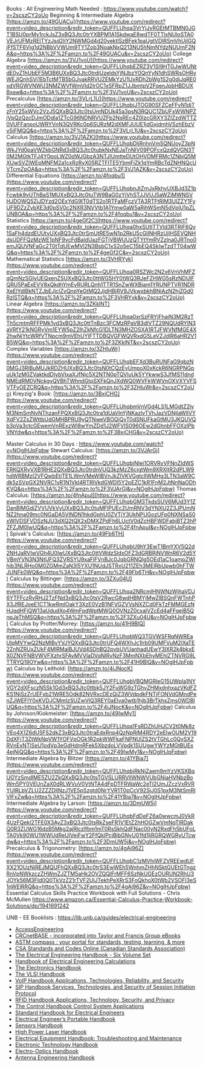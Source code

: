 Books : 
All Engineering Math Needed :
https://www.youtube.com/watch?v=2scszCY2oUo
Beginning & Intermediate Algebra [https://amzn.to/49GUACu](https://www.youtube.com/redirect?event=video_description&redir_token=QUFFLUhqa3VrYjJvRGEtMTBMN0JGT1BSU0prMy1rckJsZ3xBQ3Jtc0trYXBPM1A1SkdwaE8wdTF0TTlxNUloSTA0VEJrUFMzRElTYzJsd2liY2NWMGd4d20yektlSzBFek1paUgtVDlRSmVhUjlGQjFfSTF6Vjg1d2NBbVVWUm9TY1Zob3NoakNxQ213NU5hNmNYdzNUUmF2NA&q=https%3A%2F%2Famzn.to%2F49GUACu&v=2scszCY2oUo) 
College Algebra [https://amzn.to/3VJ1voU](https://www.youtube.com/redirect?event=video_description&redir_token=QUFFLUhqbEZRZ3V1Sl9HTGJwWUNtdE0yZ1hUbEF5M3B6UXxBQ3Jtc0trdjUzeldsYjNJbzY0QnYyN1dhSWRsOHRyWEJIQnhSVi1EbTctMTB5bGJvakRRVUZEMkYzU1UxRDh2bWg1S2g0djJqRE0xdVRGWVNWU3NMZWVfWmVId2lrOC1xSFRpZ1JJbmtpV2FqenJpbHBDUXBxaw&q=https%3A%2F%2Famzn.to%2F3VJ1voU&v=2scszCY2oUo) 
Precalculus [https://amzn.to/3VLrL1U](https://www.youtube.com/redirect?event=video_description&redir_token=QUFFLUhqbjJTOG90SFZCeFFyN1djTzFnY25xWVc2VzJ5QXxBQ3Jtc0tsUmNDUk45a3psN3RQUC1ZbUFxWWNPZjVpQzQzcDJmODdIa1ZTcG96NDNRVUZFb2NsREc4Z0lzcGRXY3ZIZzdWTTZ0VUFFanpoUWRYVnN3QVRKc0p6SURzM2dXMFJUUE1jdGxjdmhVSzhEbzVvSjFMQQ&q=https%3A%2F%2Famzn.to%2F3VLrL1U&v=2scszCY2oUo) 
Calculus [https://amzn.to/3VJ1AZK](https://www.youtube.com/redirect?event=video_description&redir_token=QUFFLUhqbDljRnhnVm5QNUoyZ3pNWkJYd0paVWZkbGNRd3xBQ3Jtc0tubkNxNEJaTnNIV09POFcxQzdQVGN3T0M2MGtkTFJ4Y0poLWZ0dWJGbzA3NTJIUmtteDUtOHVDMFRMc1ZNbjQ5MXUwSVZlWEpMNFM2a1cxRzRyX05RZTFlTE5YbmFiZk1qYmRBcTdZNHNQcUVTcmZpOA&q=https%3A%2F%2Famzn.to%2F3VJ1AZK&v=2scszCY2oUo) 
Differential Equations [https://amzn.to/4foqbu1](https://www.youtube.com/redirect?event=video_description&redir_token=QUFFLUhqbnJtZmJxRkhvUXBJd3Z1bFcwbk9vUThBaS1MUXxBQ3Jtc0tuTW9BaG0zYjVhSTJJVUJ5aWZjMWNSVHJDOWQ5ZjJDYzd2OExYdG9lT0dTS2o1RTFaMFczVTA3RTFtRlM3UlZZY1FyUF9DZzZybXE3d0pSV0c2NXR3NVVtb1A1Ymw0aW5aRjhWSmN5dVplU1pZLUNBOA&q=https%3A%2F%2Famzn.to%2F4foqbu1&v=2scszCY2oUo) 
Statistics [https://amzn.to/4geGf2C](https://www.youtube.com/redirect?event=video_description&redir_token=QUFFLUhqa0hxSUtITTVld3RTRjF6Qy1SaFh4dzdEUUtvUXxBQ3Jtc0trSmUtRE5wN1p2RkU5cGlINHRzUjlHSEVQNHdsUDFFQzMzWE1pNF9vcFdBaldUazFGTjVBWUUzQTYtYmRVZzlna0JRTno0emJQUVNFaGc2T0tTdUEwMVl2N3BsbC1xS2o5eC15bEQ4SkIwTzdTT04wWQ&q=https%3A%2F%2Famzn.to%2F4geGf2C&v=2scszCY2oUo) 
Mathematical Statistics [https://amzn.to/3VHRYyk](https://www.youtube.com/redirect?event=video_description&redir_token=QUFFLUhqa0RSZWc2N2x6VnVhMFZqQmNzSGIyUEQxenZSUXxBQ3Jtc0ttWG5HY0tWQ3RJeFZHWG5sRzNDUlFQRU5PaExEVV8xQkdhYmEyRURLQnh1TTR1SnZwWXBjam1YRUNPTVR1NDRXeElYdlBkNTZJbEJjclZvQnpYeGtMQ2JjdHBjRV9JVkwxbkhBNjAzN2hjZGd0RzlSTQ&q=https%3A%2F%2Famzn.to%2F3VHRYyk&v=2scszCY2oUo) 
Linear Algebra [https://amzn.to/3ZKklNT](https://www.youtube.com/redirect?event=video_description&redir_token=QUFFLUhqa0xrSzFRYjFhajN3M2RzTTh5cmtmRFFPMk1vd3xBQ3Jtc0ttTnBzc3FCMzRPaVB3dlVTZ29NQUdRYlN3aVRfY21kNGRyVm1EYW5pZ2lhZkNfcG1DLTN3MHZOSXA1RTJFWVNfMGE4X2hwNjYtcWRfVTNpcm9mVEhUYlFTTDBQVGFWQVRxdG5LeVZJdlR6aHR2V1B5WQ&q=https%3A%2F%2Famzn.to%2F3ZKklNT&v=2scszCY2oUo) 
Complex Variables [https://amzn.to/3ZHluWr](https://www.youtube.com/redirect?event=video_description&redir_token=QUFFLUhqbEFXd3BuRUNFaG9qbzN0MGJ3RlBuMUJkRDZHUXxBQ3Jtc0tsN0tCQzEyUmpoX0xKckR6NGRPNGpuUk1zM0ZVaktkdDIybVIxaXJfNjc5X2NTN0pTQVluUk5YYkwwS3JfMS11dndNMEdRM0VNckgyQVBhTWhndGtpSXFkQnJXdWQ0WVFkWWVnOXVXYVFSVTFvOEZCRQ&q=https%3A%2F%2Famzn.to%2F3ZHluWr&v=2scszCY2oUo) 
Kreyzig's Book: [https://amzn.to/3BxjCHG](https://www.youtube.com/redirect?event=video_description&redir_token=QUFFLUhqbmVnVGd4LS1LMGdtZ2lvM3NmSmNvNThzanFPQXxBQ3Jtc0tra1dUaVlnYjNKazlvTVhJazVDNjlaWllVYXdFV2ZsZWttbUdGMHBPRU9yQTNweVBOQjQyT0dSNUFkaGtMU3JKQUVQb3pVa3ctcGEwemVnRExzWl8wYmZDd1J2WFVIS096OEw2dGhnbFFOXzlPbVNYdw&q=https%3A%2F%2Famzn.to%2F3BxjCHG&v=2scszCY2oUo)

Master Calculus in 30 Days :
https://www.youtube.com/watch?v=NOglHJpFpbw
Stewart Calculus: [https://amzn.to/3VJArGj](https://www.youtube.com/redirect?event=video_description&redir_token=QUFFLUhqbjNIei1ORVRvVFNnZldWSERKQXRyVXB1RHE2QXxBQ3Jtc0trdnVUQ3kzMzZ6cjgtWm9XRXltR2dPLW9hdWRBMzI2VFQwbEtjTE1LWmVMeWlBVnJkZlVKVGgtcllWMHg3LTN3aW9Cdk5zSVpGX2NVRC1vR1N1VkI4RTRlVkdGWDl5Y2pEZC1kR1FnM2JtNnNaODhKVQ&q=https%3A%2F%2Famzn.to%2F3VJArGj&v=NOglHJpFpbw) 
Thomas Calculus: [https://amzn.to/4fnApuI](https://www.youtube.com/redirect?event=video_description&redir_token=QUFFLUhqbGM3TkdsSUV6MUd3Y1ZDanBlMGdiZVVUVkVvUXxBQ3Jtc0tuMFlPUEc2UmRNV3dYNXU2Z3JPUmNNZ2hna09mc0NGaDA5VlNDN1hkdGphU0ZVTjY3UkNPUGozUFp0NXNSaS0xWlVDSFVDSzNJU3dXQ2tQX2xDMXZPdFh6LUctV0dZcHBFWDFabjBTZ3hPZFZJM0lwUQ&q=https%3A%2F%2Famzn.to%2F4fnApuI&v=NOglHJpFpbw) 
Spivak's Calculus: [https://amzn.to/49Fb6TH](https://www.youtube.com/redirect?event=video_description&redir_token=QUFFLUhqbU9hY3EwT1BmYXV5Q2d2NHJaRVIwVGh4U0lwUXxBQ3Jtc0ttVWdzSldxOFZ3dGRBRjNVWnR6V2d5YVBmYVN3N3NtUFQ3ZVRSYU9xaFlFVnBJc0JqbGRNQlg5OEd1aC1oampZWlhjb3NLRHo0M0ZGMmZaN3I5YXU1NUdJSTRxU211ZEh3MElRbUpwb0hFTWJUNFk0WQ&q=https%3A%2F%2Famzn.to%2F49Fb6TH&v=NOglHJpFpbw) 
Calculus by Bittinger: [https://amzn.to/3ZXu04U](https://www.youtube.com/redirect?event=video_description&redir_token=QUFFLUhqa2NRcmlHNWNzWjhaVDJ6YTFFczRvRHJ2TzFNd3xBQ3Jtc0tsV2RwcG8wdHBMYjMwZlBSQnFWTnhPX3JfREJoeE1CT1kwRmlOakY3XzE0VzB1NFVGZVVsNXZCd0FkTzFMMGEzNHJqdHFjQW13aUdudXo4WmFpdWptMWQ0OVNzZ0cxalVZcEd4aFFqejB5QnpJeThMSQ&q=https%3A%2F%2Famzn.to%2F3ZXu04U&v=NOglHJpFpbw)
Calculus by Protter/Morrey: [https://amzn.to/41H9BlQ](https://www.youtube.com/redirect?event=video_description&redir_token=QUFFLUhqbWQ3TGVWSFRqNWREaUlqMVYwQ2NzMlBvYVJYQXxBQ3Jtc0trUFQ4WXhJc1lrb09UMFVuM2lXaTE2ZnNZRUxZUkF4MlRMalBJUVd4SDhBQ2pvbUVUanhadUEwY3lXR2k4bkxEX0ZNVFNBVWVFXzhrSFAyMVVlaDVqNlRvNzF3MmNXbEhyMEhlZTNVRG9LTTRYQ19OYw&q=https%3A%2F%2Famzn.to%2F41H9BlQ&v=NOglHJpFpbw) 
Calculus by Leithold: [https://amzn.to/4iJNocK](https://www.youtube.com/redirect?event=video_description&redir_token=QUFFLUhqbVBQMGRleG15UWpIa1NYVGY2dXFsczN5Sk1Gd3xBQ3Jtc0ttbk5JY2FuWG9zTGhyZHMxdnhxazVKdFZKS1NiSzZrUEFxb21WRE5Odk82NVRxcDEzQjZ3WVdpdkFNTjFONVdGMndPenZJWEFlY0xKVDJCMmIzSUZwVlQ3REY0aElva0wtb1hjb3BrTkhsZms0WDBlUQ&q=https%3A%2F%2Famzn.to%2F4iJNocK&v=NOglHJpFpbw) 
Calculus by Johnson/Kiokmeister: [https://amzn.to/49IwMy1](https://www.youtube.com/redirect?event=video_description&redir_token=QUFFLUhqa1FsRDZhUHJCV2t0Mk8zVEo4X1Z6dU5FS2dkZ3xBQ3Jtc0traEdxRnp4QzNpRjM4RDY2eElwOUM2V19DdXFjT3ZtWkNpVW1YOFVpOGk1R2pkWWFkaFNPNUlZS2tVTGhLc0QySXZRVnExNTlSeU1odVp3eGdHdmRFek5XbzdoLVVpdk1SUUgwYWYzMGtBUEx4ejNjQQ&q=https%3A%2F%2Famzn.to%2F49IwMy1&v=NOglHJpFpbw) 
Intermediate Algebra by Blitzer [https://amzn.to/41YBia7](https://www.youtube.com/redirect?event=video_description&redir_token=QUFFLUhqbjRkNjZaem9mYzVKSXBqUGYzSmdIME5ZU2ZkQXxBQ3Jtc0tsTGVSLURRVllWNWVUbGNiaHVNbzBoWm5PY0VEUnZaX0dRLWVuV0VtNTA4dFpDTFRWaWc2eTI2UmJZczVxRVRYUlRLbVZLU2ZZZDllNzJ1VE5pSzgtd0NrYVR1T0pCcV92SjJ0S1pxM3NtSmRIVlFxZw&q=https%3A%2F%2Famzn.to%2F41YBia7&v=NOglHJpFpbw) 
Intermediate Algebra by Larson: [https://amzn.to/3DmUW5j](https://www.youtube.com/redirect?event=video_description&redir_token=QUFFLUhqbFdDeFZ6a0wwcmJ0VkR4UzFQekl2TFE0X3AyZ3xBQ3Jtc0tsRkZseFR1V1EtZ2hHOGZwVmNqTlRDakQ0R3ZUWG16dzB5Mkg2ajRlczlfbm1mT0RsSkhQdFNac00yN2RxdFh5bUFoLTA0Vk90WU1WWUdReUlVejFwY2FfQklPcjBjbGNyU01fd1ljRGRQWGRyUTcwdw&q=https%3A%2F%2Famzn.to%2F3DmUW5j&v=NOglHJpFpbw) 
Precalculus & Trigonometry: [https://amzn.to/4gAj96Z](https://www.youtube.com/redirect?event=video_description&redir_token=QUFFLUhqbC1zMVhiWFZVREEwdUFXX21OUzNjREJMQUFhQXxBQ3Jtc0trS3EwWEh5WnhmZHhNSktGUEtGTngzRnVpNWkzczZHWmZJZTM5aHk2OVZQQlFrMFF6SzNkUGEzOURUN2RhU3JOYk56M3FId0Q0TkVzZ21rTVF2UlJTekhPeXRrS3FoQkhoX0tWb2VSOFI3eS1nWElRRQ&q=https%3A%2F%2Famzn.to%2F4gAj96Z&v=NOglHJpFpbw)
Essential Calculus Skills Practice Workbook with Full Solutions - Chris McMullen https://www.amazon.ca/Essential-Calculus-Practice-Workbook-Solutions/dp/1941691242

UNB - EE Booklists :
https://lib.unb.ca/guides/electrical-engineering
- [AccessEngineering](https://linker2.worldcat.org/?jHome=https%3A%2F%2Flogin.proxy.hil.unb.ca%2Flogin%3Furl%3Dhttps%3A%2F%2Fwww.accessengineeringlibrary.com%2F&linktype=best&jHomeSig=3d20d6268aedd2608523c1da286a15b5da56f71cfc987b7a0f8922633dde0716) [](https://lib.unb.ca/guides/electrical-engineering#description-460-1915869089)
- [CRCnetBASE - incorporated into Taylor and Francis Group eBooks](http://www.lib.unb.ca/eresources/index.php?id=3529) [](https://lib.unb.ca/guides/electrical-engineering#description-555-1987708773)
- [ASTM compass : your portal for standards, testing, learning, & more](https://linker2.worldcat.org/?jHome=https%3A%2F%2Flogin.proxy.hil.unb.ca%2Flogin%3Furl%3Dhttps%3A%2F%2Flib.unb.ca%2Feresources%2Fastm-compass&linktype=best&jHomeSig=45dfdc1e48fd8116206f10e997c3cab7056d62e4ecbb5ccfa0ba361a54eea18e) [](https://lib.unb.ca/guides/electrical-engineering#description-3365-215741245)
- [CSA Standards and Codes Online (Canadian Standards Association)](https://login.proxy.hil.unb.ca/login?url=https://lib.unb.ca/eresources/csa) [](https://lib.unb.ca/guides/electrical-engineering#description-3497-1028174527)
- [The Electrical Engineering Handbook - Six Volume Set](https://login.proxy.hil.unb.ca/login?url=https://www-taylorfrancis-com.proxy.hil.unb.ca/books/9781315219677) [](https://lib.unb.ca/guides/electrical-engineering#description-3718-1984621465)
- [Handbook of Electrical Engineering Calculations](https://login.proxy.hil.unb.ca/login?url=https://www-taylorfrancis-com.proxy.hil.unb.ca/books/e/9781315214412) [](https://lib.unb.ca/guides/electrical-engineering#description-3717-700841971)
- [The Electronics Handbook](https://login.proxy.hil.unb.ca/login?url=https://www-taylorfrancis-com.proxy.hil.unb.ca/books/9781315220703) [](https://lib.unb.ca/guides/electrical-engineering#description-1117-1050359913)
- [The VLSI Handbook](https://login.proxy.hil.unb.ca/login?url=https://www-taylorfrancis-com.proxy.hil.unb.ca/books/9781315222004) [](https://lib.unb.ca/guides/electrical-engineering#description-3719-1552985311)
- [VoIP Handbook Applications, Technologies, Reliability, and Security](https://login.proxy.hil.unb.ca/login?url=https://www-taylorfrancis-com.proxy.hil.unb.ca/books/e/9781315218793) [](https://lib.unb.ca/guides/electrical-engineering#description-3720-504225054)
- [SIP Handbook Services, Technologies, and Security of Session Initiation Protocol](https://login.proxy.hil.unb.ca/login?url=https://www-taylorfrancis-com.proxy.hil.unb.ca/books/e/9781315218939) [](https://lib.unb.ca/guides/electrical-engineering#description-3721-1166722562)
- [RFID Handbook Applications, Technology, Security, and Privacy](https://login.proxy.hil.unb.ca/login?url=https://www-taylorfrancis-com.proxy.hil.unb.ca/books/e/9781315219325) [](https://lib.unb.ca/guides/electrical-engineering#description-3722-80134726)
- [The Control Handbook Control System Applications](https://login.proxy.hil.unb.ca/login?url=https://www-taylorfrancis-com.proxy.hil.unb.ca/books/9781315218724) [](https://lib.unb.ca/guides/electrical-engineering#description-3723-1408695548)
- [Standard Handbook for Electrical Engineers](https://login.proxy.hil.unb.ca/login?url=https://www-accessengineeringlibrary-com.proxy.hil.unb.ca/content/book/9781259642586) [](https://lib.unb.ca/guides/electrical-engineering#description-3724-768469520)
- [Electrical Engineer’s Portable Handbook](https://login.proxy.hil.unb.ca/login?url=https://www-accessengineeringlibrary-com.proxy.hil.unb.ca/content/book/9780071418201) [](https://lib.unb.ca/guides/electrical-engineering#description-3725-482449036)
- [Sensors Handbook](https://login.proxy.hil.unb.ca/login?url=https://www-accessengineeringlibrary-com.proxy.hil.unb.ca/content/book/9780071605700) [](https://lib.unb.ca/guides/electrical-engineering#description-3726-1341142593)
- [High Power Laser Handbook](https://login.proxy.hil.unb.ca/login?url=https://www-accessengineeringlibrary-com.proxy.hil.unb.ca/content/book/9780071609012) [](https://lib.unb.ca/guides/electrical-engineering#description-3727-1781627329)
- [Electrical Equipment Handbook: Troubleshooting and Maintenance](https://login.proxy.hil.unb.ca/login?url=https://www-accessengineeringlibrary-com.proxy.hil.unb.ca/content/book/9780071396035) [](https://lib.unb.ca/guides/electrical-engineering#description-3728-536020641)
- [Electronic Technology Handbook](https://login.proxy.hil.unb.ca/login?url=https://www-accessengineeringlibrary-com.proxy.hil.unb.ca/content/book/9780070580480) [](https://lib.unb.ca/guides/electrical-engineering#description-3729-1638562553)
- [Electro-Optics Handbook](https://login.proxy.hil.unb.ca/login?url=https://www-accessengineeringlibrary-com.proxy.hil.unb.ca/content/book/9780070687165) [](https://lib.unb.ca/guides/electrical-engineering#description-3730-420753572)
- [Antenna Engineering Handbook](https://login.proxy.hil.unb.ca/login?url=https://www-accessengineeringlibrary-com.proxy.hil.unb.ca/content/book/9781259644696)

